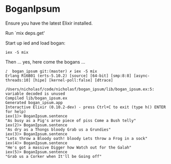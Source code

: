 # BoganIpsum

Ensure you have the latest Elixir installed.

Run `mix deps.get'

Start up ied and load bogan:

```
iex -S mix
```

Then ... yes, here come the bogans ...

```
♪  bogan_ipsum git:(master) ✗ iex -S mix
Erlang R16B01 (erts-5.10.2) [source] [64-bit] [smp:8:8] [async-threads:10] [hipe] [kernel-poll:false] [dtrace]

/Users/nicholasf/code/nicholasf/bogan_ipsum/lib/bogan_ipsum.ex:5: variable decoded is unused
Compiled lib/bogan_ipsum.ex
Generated bogan_ipsum.app
Interactive Elixir (0.10.2-dev) - press Ctrl+C to exit (type h() ENTER for help)
iex(1)> BoganIpsum.sentence
"As busy as a Pig's arse piece of piss Come a Bush telly"
iex(2)> BoganIpsum.sentence
"As dry as a Thongs bloody Grab us a Grundies"
iex(3)> BoganIpsum.sentence
"Lets throw a Bloody oath! bloody Lets throw a Frog in a sock"
iex(4)> BoganIpsum.sentence
"He's got a massive Digger how Watch out for the Galah"
iex(5)> BoganIpsum.sentence
"Grab us a Corker when It'll be Going off"

```
